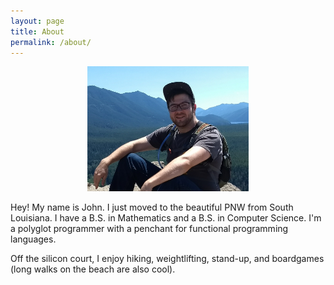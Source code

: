 ```yaml
---
layout: page
title: About
permalink: /about/
---
```


<center><img src="/assets/images/rattlesnake.jpg" style="height: 200px;" /></center>

Hey! My name is John. I just moved to the beautiful PNW from South Louisiana. I have a B.S. in Mathematics and a B.S. in Computer Science. I'm a polyglot programmer with a penchant for functional programming languages. 

Off the silicon court, I enjoy hiking, weightlifting, stand-up, and boardgames (long walks on the beach are also cool). 

